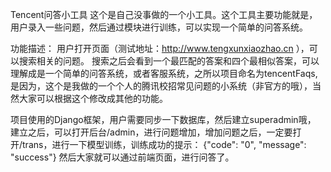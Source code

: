 Tencent问答小工具
这个是自己没事做的一个小工具。这个工具主要功能就是，用户录入一些问题，然后通过模块进行训练，可以实现一个简单的问答系统。

功能描述：
用户打开页面（测试地址：http://www.tengxunxiaozhao.cn ），可以搜索相关的问题。
搜索之后会看到一个最匹配的答案和四个最相似答案，可以理解成是一个简单的问答系统，或者客服系统，之所以项目命名为tencentFaqs,是因为，这个是我做的一个个人的腾讯校招常见问题的小系统（非官方的哦），当然大家可以根据这个修改成其他的功能。

项目使用的Django框架，用户需要同步一下数据库，然后建立superadmin哦，
建立之后，可以打开后台/admin，进行问题增加，增加问题之后，一定要打开/trans，进行一下模型训练，训练成功的提示：
{"code": "0", "message": "success"}
然后大家就可以通过前端页面，进行问答了。
